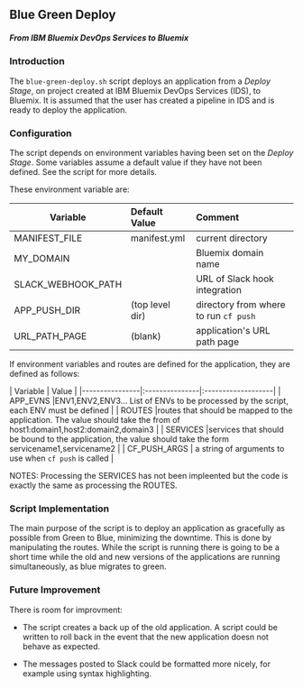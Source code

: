 ## Blue Green Deploy
##### From IBM Bluemix DevOps Services to Bluemix

### Introduction

The ```blue-green-deploy.sh``` script deploys an application from a _Deploy Stage_, on project created at IBM Bluemix DevOps Services (IDS), to Bluemix. It is assumed that the user has created a pipeline in IDS and is ready to deploy the application.

### Configuration
The script depends on environment variables having been set on the _Deploy Stage_. Some variables assume a default value if they have not been defined. See the script for more details.

These environment variable are:

|  Variable             |  Default Value  | Comment            |
|-----------------------|:--------------- |:-------------------|
| MANIFEST_FILE         | manifest.yml    | current directory  |
| MY_DOMAIN             |                 | Bluemix domain name     |
| SLACK_WEBHOOK_PATH    |                 | URL of Slack hook integration |
| APP_PUSH_DIR          | (top level dir) | directory from where to run ```cf push```|
| URL_PATH_PAGE         |  (blank)        | application's URL path page |

If environment variables and routes are defined for the application, they are defined as follows:

|  Variable      |  Value                              |
|----------------|:---------------|:-------------------|
| APP_EVNS       |ENV1,ENV2,ENV3... List of ENVs to be processed by the script, each ENV must be defined |
| ROUTES         |routes that should be mapped to the application. The value should take the from of  host1:domain1,host2:domain2,domain3 |
| SERVICES       |services that should be bound to the application, the value should take the form servicename1,servicename2                   |
| CF_PUSH_ARGS | a string of arguments to use when ```cf push``` is called                    |


NOTES: Processing the SERVICES has not been impleented but the code is exactly the same as processing the ROUTES.

### Script Implementation

The main purpose of the script is to deploy an application as gracefully as possible from Green to Blue, minimizing the downtime. This is done by manipulating the routes. While the script is running there is going to be a short time while the old and new versions of the applications are running simultaneously, as blue migrates to green. 

### Future Improvement
There is room for improvment:

* The script creates a back up of the old application. A script could be written to roll back in the event that the new application doesn not behave as expected. 

* The messages posted to Slack could be formatted more nicely, for example using syntax highlighting.
